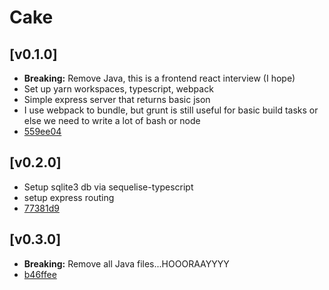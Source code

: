 # Cake

## [v0.1.0]
- **Breaking:** Remove Java, this is a frontend react interview (I hope)
- Set up yarn workspaces, typescript, webpack
- Simple express server that returns basic json
- I use webpack to bundle, but grunt is still useful for basic build tasks or else we need to write a lot of bash or node
- [559ee04](https://github.com/dagda1/cake-manager/commit/1a0d7a0aba69cbb7ee2ea3dccab57b34f2568ba5)

## [v0.2.0]
- Setup sqlite3 db via sequelise-typescript
- setup express routing
- [77381d9](https://github.com/dagda1/cake-manager/commit/77381d9cd7c5764871569b37f30358e8c6db713b)

## [v0.3.0]
- **Breaking:** Remove all Java files...HOOORAAYYYY
- [b46ffee](https://github.com/dagda1/cake-manager/commit/b46ffee8e4eedd5136728a11bb871c6c484d27bf)